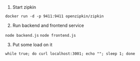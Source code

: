 1. Start zipkin

`docker run -d -p 9411:9411 openzipkin/zipkin`

2. Run backend and frontend service

`node backend.js`
`node frontend.js`

3. Put some load on it

`while true; do curl localhost:3001; echo ""; sleep 1; done`

